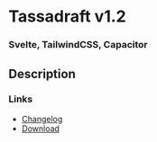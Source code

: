 # Tassadraft v1.2

### Svelte, TailwindCSS, Capacitor

## Description

### Links

- [Changelog](/doc/CHANGELOG.md)
- [Download](https://api.tassadraft.com)
